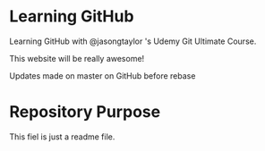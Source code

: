 # Learning GitHub #
Learning GitHub with @jasongtaylor 's Udemy Git Ultimate Course.

This website will be really awesome!

Updates made on master on GitHub before rebase

# Repository Purpose #
This fiel is just a readme file.
